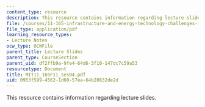 ```yaml
---
content_type: resource
description: This resource contains information regarding lecture slides.
file: /courses/11-165-infrastructure-and-energy-technology-challenges-fall-2011/0953f59945621d6057ea64b20632de2d_MIT11_165F11_ses04.pdf
file_type: application/pdf
learning_resource_types:
- Lecture Notes
ocw_type: OCWFile
parent_title: Lecture Slides
parent_type: CourseSection
parent_uid: df2ffb9a-9fe4-64d6-3f10-147dc7c59a53
resourcetype: Document
title: MIT11_165F11_ses04.pdf
uid: 0953f599-4562-1d60-57ea-64b20632de2d
---
```

This resource contains information regarding lecture slides.

